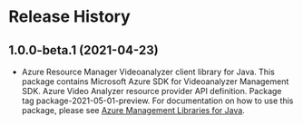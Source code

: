 # Release History

## 1.0.0-beta.1 (2021-04-23)

- Azure Resource Manager Videoanalyzer client library for Java. This package contains Microsoft Azure SDK for Videoanalyzer Management SDK. Azure Video Analyzer resource provider API definition. Package tag package-2021-05-01-preview. For documentation on how to use this package, please see [Azure Management Libraries for Java](https://aka.ms/azsdk/java/mgmt).
